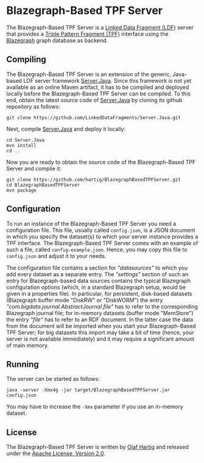 # Blazegraph-Based TPF Server
The Blazegraph-Based TPF Server is a [Linked Data Fragment (LDF)](http://linkeddatafragments.org/) server that provides a [Triple Pattern Fragment (TPF)](http://linkeddatafragments.org/in-depth/#tpf) interface using the [Blazegraph](https://www.blazegraph.com/) graph database as backend.

## Compiling
The Blazegraph-Based TPF Server is an extension of the generic, Java-based LDF server framework [Server.Java](https://github.com/LinkedDataFragments/Server.Java). Since this framework is not yet available as an online Maven artifact, it has to be compiled and deployed locally before the Blazegraph-Based TPF Server can be compiled. To this end, obtain the latest source code of [Server.Java](https://github.com/LinkedDataFragments/Server.Java) by cloning its github repository as follows:

```
git clone https://github.com/LinkedDataFragments/Server.Java.git
```

Next, compile [Server.Java](https://github.com/LinkedDataFragments/Server.Java) and deploy it locally:

```
cd Server.Java
mvn install
cd ..
```

Now you are ready to obtain the source code of the Blazegraph-Based TPF Server and compile it:

```
git clone https://github.com/hartig/BlazegraphBasedTPFServer.git
cd BlazegraphBasedTPFServer
mvn package
```

## Configuration
To run an instance of the Blazegraph-Based TPF Server you need a configuration file. This file, usually called `config.json`, is a JSON document in which you specify the dataset(s) to which your server instance provides a TPF interface. The Blazegraph-Based TPF Server comes with an example of such a file, called `config-example.json`. Hence, you may copy this file to `config.json` and adjust it to your needs.

The configuration file contains a section for _"datasources"_ to which you add every dataset as a separate entry. The _"settings"_ section of such an entry for Blazegraph-based data sources contains the typical Blazegraph configuration options (which, in a standard Blazegraph setup, would be given in a properties file). In particular, for persistent, disk-based datasets (Blazegraph buffer mode "DiskRW" or "DiskWORM") the entry _"com.bigdata.journal.AbstractJournal.file"_ has to refer to the corresponding Blazegraph journal file; for in-memory datasets (buffer mode "MemStore") the entry _"file"_ has to refer to an RDF document. In the latter case the data from the document will be imported when you start your Blazegraph-Based TPF Server; for big datasets this import may take a bit of time (hence, your server is not available immediately) and it may require a significant amount of main memory.

## Running
The server can be started as follows:

```
java -server -Xmx4g -jar target/BlazegraphBasedTPFServer.jar config.json
```

You may have to increase the `-Xmx` parameter if you use an in-memory dataset.

## License
The Blazegraph-Based TPF Server is written by [Olaf Hartig](http://olafhartig.de/) and released under the [Apache License, Version 2.0](http://www.apache.org/licenses/).